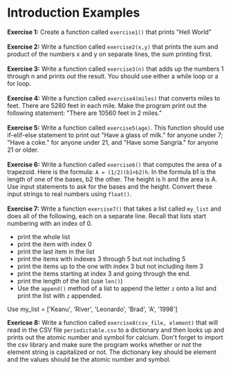 # Introduction Examples
**Exercise 1:**
Create a function called `exercise1()` that prints "Hell World" <br /><br />
**Exercise 2:**
Write a function called `exercise2(x,y)` that prints the sum and product of the numbers x and y on separate lines, the sum printing first.<br /><br />
**Exercise 3:**
Write a function called `exercise3(n)` that adds up the numbers 1 through n and prints out the result. You should use either a while loop or a for loop.<br /><br />
**Exercise 4:**
Write a function called `exercise4(miles)` that converts miles to feet. There are 5280 feet in each mile. Make the program print out the following statement: "There are 10560 feet in 2 miles."<br /><br />
**Exercise 5:**
Write a function called `exercise5(age)`. This function should use if-elif-else statement to print out "Have a glass of milk." for anyone under 7; "Have a coke." for anyone under 21, and "Have some Sangria." for anyone 21 or older.<br /><br />
**Exercise 6:**
Write a function called `exercise6()` that computes the area of a trapezoid. Here is the formula: `A = (1/2)(b1+b2)h`. In the formula b1 is the length of one of the bases, b2 the other. The height is h and the area is A. Use input statements to ask for the bases and the height. Convert these input strings to real numbers using `float()`.<br /><br />
**Exercise 7:**
Write a function `exercise7()` that takes a list called `my_list` and does all of the following, each on a separate line. Recall that lists start numbering with an index of 0.

-   print the whole list
-   print the item with index 0
-   print the last item in the list
-   print the items with indexes 3 through 5 but not including 5
-   print the items up to the one with index 3 but not including item 3
-   print the items starting at index 3 and going through the end.
-   print the length of the list (use  `len()`)
-   Use the  `append()`  method of a list to append the letter  `z`  onto a list and print the list with  `z`  appended.

Use my_list = ['Keanu', 'River', 'Leonardo', 'Brad', 'A', '1998']<br />

**Exericse 8:**
Write a function called `exercise8(csv_file, element)` that will read in the CSV file `periodictable.csv` to a dictionary and then looks up and prints out the atomic number and symbol for calcium. Don't forget to import the csv library and make sure the program works whether or not the element string is capitalized or not. The dictionary key should be element and the values should be the atomic number and symbol.<br />

